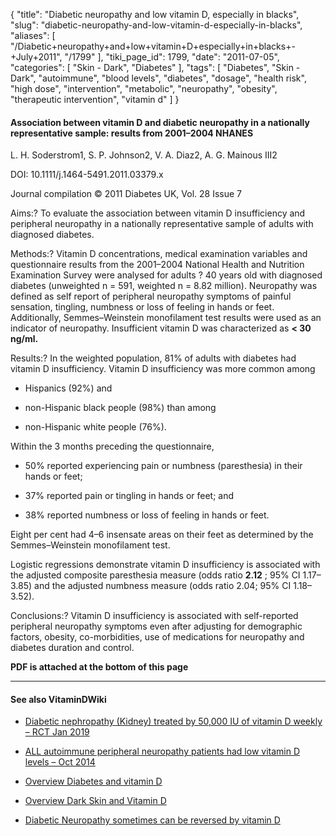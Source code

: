 {
    "title": "Diabetic neuropathy and low vitamin D, especially in blacks",
    "slug": "diabetic-neuropathy-and-low-vitamin-d-especially-in-blacks",
    "aliases": [
        "/Diabetic+neuropathy+and+low+vitamin+D+especially+in+blacks+-+July+2011",
        "/1799"
    ],
    "tiki_page_id": 1799,
    "date": "2011-07-05",
    "categories": [
        "Skin - Dark",
        "Diabetes"
    ],
    "tags": [
        "Diabetes",
        "Skin - Dark",
        "autoimmune",
        "blood levels",
        "diabetes",
        "dosage",
        "health risk",
        "high dose",
        "intervention",
        "metabolic",
        "neuropathy",
        "obesity",
        "therapeutic intervention",
        "vitamin d"
    ]
}


#### Association between vitamin D and diabetic neuropathy in a nationally representative sample: results from 2001–2004 NHANES

L. H. Soderstrom1,     S. P. Johnson2,     V. A. Diaz2,     A. G. Mainous III2

DOI: 10.1111/j.1464-5491.2011.03379.x

Journal compilation © 2011 Diabetes UK, Vol. 28 Issue 7

Aims:? To evaluate the association between vitamin D insufficiency and peripheral neuropathy in a nationally representative sample of adults with diagnosed diabetes.

Methods:? Vitamin D concentrations, medical examination variables and questionnaire results from the 2001–2004 National Health and Nutrition Examination Survey were analysed for adults ? 40 years old with diagnosed diabetes (unweighted n = 591, weighted n = 8.82 million). Neuropathy was defined as self report of peripheral neuropathy symptoms of painful sensation, tingling, numbness or loss of feeling in hands or feet. Additionally, Semmes–Weinstein monofilament test results were used as an indicator of neuropathy. Insufficient vitamin D was characterized as  **< 30 ng/ml.** 

Results:? In the weighted population, 81% of adults with diabetes had vitamin D insufficiency. Vitamin D insufficiency was more common among 

* Hispanics (92%) and 

* non-Hispanic black people (98%) than among 

* non-Hispanic white people (76%). 

Within the 3 months preceding the questionnaire, 

* 50% reported experiencing pain or numbness (paresthesia) in their hands or feet; 

* 37% reported pain or tingling in hands or feet; and 

* 38% reported numbness or loss of feeling in hands or feet. 

Eight per cent had 4–6 insensate areas on their feet as determined by the Semmes–Weinstein monofilament test. 

Logistic regressions demonstrate vitamin D insufficiency is associated with the adjusted composite paresthesia measure (odds ratio  **2.12** ; 95% CI 1.17–3.85) and the adjusted numbness measure (odds ratio 2.04; 95% CI 1.18–3.52).

Conclusions:? Vitamin D insufficiency is associated with self-reported peripheral neuropathy symptoms even after adjusting for demographic factors, obesity, co-morbidities, use of medications for neuropathy and diabetes duration and control.

 **PDF is attached at the bottom of this page** 

---

#### See also VitaminDWiki

* [Diabetic nephropathy (Kidney) treated by 50,000 IU of vitamin D weekly – RCT Jan 2019](/posts/diabetic-nephropathy-kidney-treated-by-50000-iu-of-vitamin-d-weekly-rct)

* [ALL autoimmune peripheral neuropathy patients had low vitamin D levels – Oct 2014](/posts/all-autoimmune-peripheral-neuropathy-patients-had-low-vitamin-d-levels)

* [Overview Diabetes and vitamin D](/posts/overview-diabetes-and-vitamin-d)

* [Overview Dark Skin and Vitamin D](/posts/overview-dark-skin-and-vitamin-d)

* [Diabetic Neuropathy sometimes can be reversed by vitamin D](/posts/diabetic-neuropathy-sometimes-can-be-reversed-by-vitamin-d)